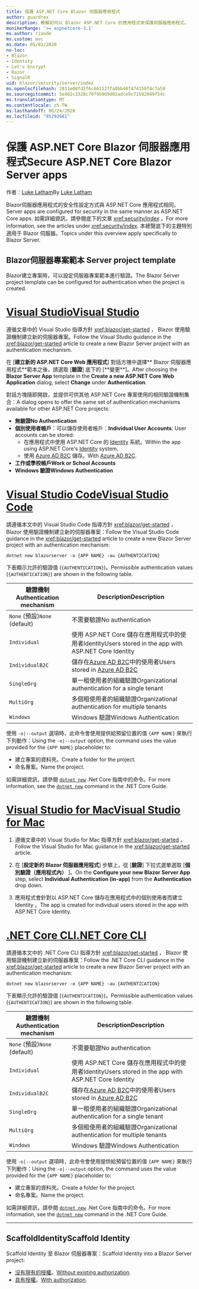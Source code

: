 ```yaml
---
title: 保護 ASP.NET Core Blazor 伺服器應用程式
author: guardrex
description: 瞭解如何以 Blazor ASP.NET Core 的應用程式來保護伺服器應用程式。
monikerRange: '>= aspnetcore-3.1'
ms.author: riande
ms.custom: mvc
ms.date: 05/02/2020
no-loc:
- Blazor
- Identity
- Let's Encrypt
- Razor
- SignalR
uid: blazor/security/server/index
ms.openlocfilehash: 2811e08fd2f6c66112ffa0bb40f474158f4c7a59
ms.sourcegitcommit: 5e462c3328c70f95969d02adce9c71592049f54c
ms.translationtype: MT
ms.contentlocale: zh-TW
ms.lasthandoff: 06/24/2020
ms.locfileid: "85292681"
---
```

# <a name="secure-aspnet-core-blazor-server-apps"></a><span data-ttu-id="72ffa-103">保護 ASP.NET Core Blazor 伺服器應用程式</span><span class="sxs-lookup"><span data-stu-id="72ffa-103">Secure ASP.NET Core Blazor Server apps</span></span>

<span data-ttu-id="72ffa-104">作者：[Luke Latham](https://github.com/guardrex)</span><span class="sxs-lookup"><span data-stu-id="72ffa-104">By [Luke Latham](https://github.com/guardrex)</span></span>

Blazor<span data-ttu-id="72ffa-105">伺服器應用程式的安全性設定方式與 ASP.NET Core 應用程式相同。</span><span class="sxs-lookup"><span data-stu-id="72ffa-105"> Server apps are configured for security in the same manner as ASP.NET Core apps.</span></span> <span data-ttu-id="72ffa-106">如需詳細資訊，請參閱底下的文章 <xref:security/index> 。</span><span class="sxs-lookup"><span data-stu-id="72ffa-106">For more information, see the articles under <xref:security/index>.</span></span> <span data-ttu-id="72ffa-107">本總覽底下的主題特別適用于 Blazor 伺服器。</span><span class="sxs-lookup"><span data-stu-id="72ffa-107">Topics under this overview apply specifically to Blazor Server.</span></span> 

## <a name="blazor-server-project-template"></a>Blazor<span data-ttu-id="72ffa-108">伺服器專案範本</span><span class="sxs-lookup"><span data-stu-id="72ffa-108"> Server project template</span></span>

<span data-ttu-id="72ffa-109">Blazor建立專案時，可以設定伺服器專案範本進行驗證。</span><span class="sxs-lookup"><span data-stu-id="72ffa-109">The Blazor Server project template can be configured for authentication when the project is created.</span></span>

# <a name="visual-studio"></a>[<span data-ttu-id="72ffa-110">Visual Studio</span><span class="sxs-lookup"><span data-stu-id="72ffa-110">Visual Studio</span></span>](#tab/visual-studio)

<span data-ttu-id="72ffa-111">遵循文章中的 Visual Studio 指導方針 <xref:blazor/get-started> ， Blazor 使用驗證機制建立新的伺服器專案。</span><span class="sxs-lookup"><span data-stu-id="72ffa-111">Follow the Visual Studio guidance in the <xref:blazor/get-started> article to create a new Blazor Server project with an authentication mechanism.</span></span>

<span data-ttu-id="72ffa-112">在 [**建立新的 ASP.NET Core Web 應用程式**] 對話方塊中選擇\*\* Blazor 伺服器應用程式**範本之後，請選取 [**驗證**] 底下的 [**變更\*\*]。</span><span class="sxs-lookup"><span data-stu-id="72ffa-112">After choosing the **Blazor Server App** template in the **Create a new ASP.NET Core Web Application** dialog, select **Change** under **Authentication**.</span></span>

<span data-ttu-id="72ffa-113">對話方塊隨即開啟，並提供可供其他 ASP.NET Core 專案使用的相同驗證機制集合：</span><span class="sxs-lookup"><span data-stu-id="72ffa-113">A dialog opens to offer the same set of authentication mechanisms available for other ASP.NET Core projects:</span></span>

* <span data-ttu-id="72ffa-114">**無驗證**</span><span class="sxs-lookup"><span data-stu-id="72ffa-114">**No Authentication**</span></span>
* <span data-ttu-id="72ffa-115">**個別使用者帳戶**：可以儲存使用者帳戶：</span><span class="sxs-lookup"><span data-stu-id="72ffa-115">**Individual User Accounts**: User accounts can be stored:</span></span>
  * <span data-ttu-id="72ffa-116">在應用程式中使用 ASP.NET Core 的 [Identity](xref:security/authentication/identity) 系統。</span><span class="sxs-lookup"><span data-stu-id="72ffa-116">Within the app using ASP.NET Core's [Identity](xref:security/authentication/identity) system.</span></span>
  * <span data-ttu-id="72ffa-117">使用 [Azure AD B2C](xref:security/authentication/azure-ad-b2c) 儲存。</span><span class="sxs-lookup"><span data-stu-id="72ffa-117">With [Azure AD B2C](xref:security/authentication/azure-ad-b2c).</span></span>
* <span data-ttu-id="72ffa-118">**工作或學校帳戶**</span><span class="sxs-lookup"><span data-stu-id="72ffa-118">**Work or School Accounts**</span></span>
* <span data-ttu-id="72ffa-119">**Windows 驗證**</span><span class="sxs-lookup"><span data-stu-id="72ffa-119">**Windows Authentication**</span></span>

# <a name="visual-studio-code"></a>[<span data-ttu-id="72ffa-120">Visual Studio Code</span><span class="sxs-lookup"><span data-stu-id="72ffa-120">Visual Studio Code</span></span>](#tab/visual-studio-code)

<span data-ttu-id="72ffa-121">請遵循本文中的 Visual Studio Code 指導方針 <xref:blazor/get-started> ， Blazor 使用驗證機制建立新的伺服器專案：</span><span class="sxs-lookup"><span data-stu-id="72ffa-121">Follow the Visual Studio Code guidance in the <xref:blazor/get-started> article to create a new Blazor Server project with an authentication mechanism:</span></span>

```dotnetcli
dotnet new blazorserver -o {APP NAME} -au {AUTHENTICATION}
```

<span data-ttu-id="72ffa-122">下表顯示允許的驗證值 (`{AUTHENTICATION}`)。</span><span class="sxs-lookup"><span data-stu-id="72ffa-122">Permissible authentication values (`{AUTHENTICATION}`) are shown in the following table.</span></span>

| <span data-ttu-id="72ffa-123">驗證機制</span><span class="sxs-lookup"><span data-stu-id="72ffa-123">Authentication mechanism</span></span> | <span data-ttu-id="72ffa-124">Description</span><span class="sxs-lookup"><span data-stu-id="72ffa-124">Description</span></span> |
| ------------------------ | ----------- |
| <span data-ttu-id="72ffa-125">`None` (預設)</span><span class="sxs-lookup"><span data-stu-id="72ffa-125">`None` (default)</span></span>         | <span data-ttu-id="72ffa-126">不需要驗證</span><span class="sxs-lookup"><span data-stu-id="72ffa-126">No authentication</span></span> |
| `Individual`             | <span data-ttu-id="72ffa-127">使用 ASP.NET Core 儲存在應用程式中的使用者Identity</span><span class="sxs-lookup"><span data-stu-id="72ffa-127">Users stored in the app with ASP.NET Core Identity</span></span> |
| `IndividualB2C`          | <span data-ttu-id="72ffa-128">儲存在[Azure AD B2C](xref:security/authentication/azure-ad-b2c)中的使用者</span><span class="sxs-lookup"><span data-stu-id="72ffa-128">Users stored in [Azure AD B2C](xref:security/authentication/azure-ad-b2c)</span></span> |
| `SingleOrg`              | <span data-ttu-id="72ffa-129">單一租使用者的組織驗證</span><span class="sxs-lookup"><span data-stu-id="72ffa-129">Organizational authentication for a single tenant</span></span> |
| `MultiOrg`               | <span data-ttu-id="72ffa-130">多個租使用者的組織驗證</span><span class="sxs-lookup"><span data-stu-id="72ffa-130">Organizational authentication for multiple tenants</span></span> |
| `Windows`                | <span data-ttu-id="72ffa-131">Windows 驗證</span><span class="sxs-lookup"><span data-stu-id="72ffa-131">Windows Authentication</span></span> |

<span data-ttu-id="72ffa-132">使用 `-o|--output` 選項時，此命令會使用提供給預留位置的值 `{APP NAME}` 來執行下列動作：</span><span class="sxs-lookup"><span data-stu-id="72ffa-132">Using the `-o|--output` option, the command uses the value provided for the `{APP NAME}` placeholder to:</span></span>

* <span data-ttu-id="72ffa-133">建立專案的資料夾。</span><span class="sxs-lookup"><span data-stu-id="72ffa-133">Create a folder for the project.</span></span>
* <span data-ttu-id="72ffa-134">命名專案。</span><span class="sxs-lookup"><span data-stu-id="72ffa-134">Name the project.</span></span>

<span data-ttu-id="72ffa-135">如需詳細資訊，請參閱 [`dotnet new`](/dotnet/core/tools/dotnet-new) .Net Core 指南中的命令。</span><span class="sxs-lookup"><span data-stu-id="72ffa-135">For more information, see the [`dotnet new`](/dotnet/core/tools/dotnet-new) command in the .NET Core Guide.</span></span>

# <a name="visual-studio-for-mac"></a>[<span data-ttu-id="72ffa-136">Visual Studio for Mac</span><span class="sxs-lookup"><span data-stu-id="72ffa-136">Visual Studio for Mac</span></span>](#tab/visual-studio-mac)

1. <span data-ttu-id="72ffa-137">遵循文章中的 Visual Studio for Mac 指導方針 <xref:blazor/get-started> 。</span><span class="sxs-lookup"><span data-stu-id="72ffa-137">Follow the Visual Studio for Mac guidance in the <xref:blazor/get-started> article.</span></span>

1. <span data-ttu-id="72ffa-138">在 [**設定新的 Blazor 伺服器應用程式**] 步驟上，從 [**驗證**] 下拉式選單選取 [**個別驗證（應用程式內）** ]。</span><span class="sxs-lookup"><span data-stu-id="72ffa-138">On the **Configure your new Blazor Server App** step, select **Individual Authentication (in-app)** from the **Authentication** drop down.</span></span>

1. <span data-ttu-id="72ffa-139">應用程式會針對以 ASP.NET Core 儲存在應用程式中的個別使用者而建立 Identity 。</span><span class="sxs-lookup"><span data-stu-id="72ffa-139">The app is created for individual users stored in the app with ASP.NET Core Identity.</span></span>

# <a name="net-core-cli"></a>[<span data-ttu-id="72ffa-140">.NET Core CLI</span><span class="sxs-lookup"><span data-stu-id="72ffa-140">.NET Core CLI</span></span>](#tab/netcore-cli/)

<span data-ttu-id="72ffa-141">請遵循本文中的 .NET Core CLI 指導方針 <xref:blazor/get-started> ， Blazor 使用驗證機制建立新的伺服器專案：</span><span class="sxs-lookup"><span data-stu-id="72ffa-141">Follow the .NET Core CLI guidance in the <xref:blazor/get-started> article to create a new Blazor Server project with an authentication mechanism:</span></span>

```dotnetcli
dotnet new blazorserver -o {APP NAME} -au {AUTHENTICATION}
```

<span data-ttu-id="72ffa-142">下表顯示允許的驗證值 (`{AUTHENTICATION}`)。</span><span class="sxs-lookup"><span data-stu-id="72ffa-142">Permissible authentication values (`{AUTHENTICATION}`) are shown in the following table.</span></span>

| <span data-ttu-id="72ffa-143">驗證機制</span><span class="sxs-lookup"><span data-stu-id="72ffa-143">Authentication mechanism</span></span> | <span data-ttu-id="72ffa-144">Description</span><span class="sxs-lookup"><span data-stu-id="72ffa-144">Description</span></span> |
| ------------------------ | ----------- |
| <span data-ttu-id="72ffa-145">`None` (預設)</span><span class="sxs-lookup"><span data-stu-id="72ffa-145">`None` (default)</span></span>         | <span data-ttu-id="72ffa-146">不需要驗證</span><span class="sxs-lookup"><span data-stu-id="72ffa-146">No authentication</span></span> |
| `Individual`             | <span data-ttu-id="72ffa-147">使用 ASP.NET Core 儲存在應用程式中的使用者Identity</span><span class="sxs-lookup"><span data-stu-id="72ffa-147">Users stored in the app with ASP.NET Core Identity</span></span> |
| `IndividualB2C`          | <span data-ttu-id="72ffa-148">儲存在[Azure AD B2C](xref:security/authentication/azure-ad-b2c)中的使用者</span><span class="sxs-lookup"><span data-stu-id="72ffa-148">Users stored in [Azure AD B2C](xref:security/authentication/azure-ad-b2c)</span></span> |
| `SingleOrg`              | <span data-ttu-id="72ffa-149">單一租使用者的組織驗證</span><span class="sxs-lookup"><span data-stu-id="72ffa-149">Organizational authentication for a single tenant</span></span> |
| `MultiOrg`               | <span data-ttu-id="72ffa-150">多個租使用者的組織驗證</span><span class="sxs-lookup"><span data-stu-id="72ffa-150">Organizational authentication for multiple tenants</span></span> |
| `Windows`                | <span data-ttu-id="72ffa-151">Windows 驗證</span><span class="sxs-lookup"><span data-stu-id="72ffa-151">Windows Authentication</span></span> |

<span data-ttu-id="72ffa-152">使用 `-o|--output` 選項時，此命令會使用提供給預留位置的值 `{APP NAME}` 來執行下列動作：</span><span class="sxs-lookup"><span data-stu-id="72ffa-152">Using the `-o|--output` option, the command uses the value provided for the `{APP NAME}` placeholder to:</span></span>

* <span data-ttu-id="72ffa-153">建立專案的資料夾。</span><span class="sxs-lookup"><span data-stu-id="72ffa-153">Create a folder for the project.</span></span>
* <span data-ttu-id="72ffa-154">命名專案。</span><span class="sxs-lookup"><span data-stu-id="72ffa-154">Name the project.</span></span>

<span data-ttu-id="72ffa-155">如需詳細資訊，請參閱 [`dotnet new`](/dotnet/core/tools/dotnet-new) .Net Core 指南中的命令。</span><span class="sxs-lookup"><span data-stu-id="72ffa-155">For more information, see the [`dotnet new`](/dotnet/core/tools/dotnet-new) command in the .NET Core Guide.</span></span>

---

## <a name="scaffold-identity"></a><span data-ttu-id="72ffa-156">ScaffoldIdentity</span><span class="sxs-lookup"><span data-stu-id="72ffa-156">Scaffold Identity</span></span>

<span data-ttu-id="72ffa-157">Scaffold Identity 至 Blazor 伺服器專案：</span><span class="sxs-lookup"><span data-stu-id="72ffa-157">Scaffold Identity into a Blazor Server project:</span></span>

* <span data-ttu-id="72ffa-158">[沒有現有的授權](xref:security/authentication/scaffold-identity#scaffold-identity-into-a-blazor-server-project-without-existing-authorization)。</span><span class="sxs-lookup"><span data-stu-id="72ffa-158">[Without existing authorization](xref:security/authentication/scaffold-identity#scaffold-identity-into-a-blazor-server-project-without-existing-authorization).</span></span>
* <span data-ttu-id="72ffa-159">[具有授權](xref:security/authentication/scaffold-identity#scaffold-identity-into-a-blazor-server-project-with-authorization)。</span><span class="sxs-lookup"><span data-stu-id="72ffa-159">[With authorization](xref:security/authentication/scaffold-identity#scaffold-identity-into-a-blazor-server-project-with-authorization).</span></span>
